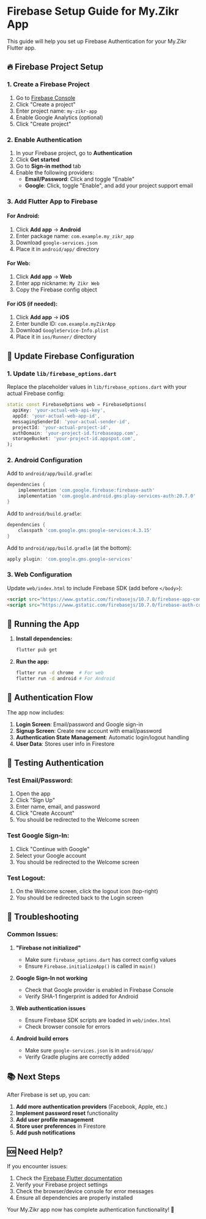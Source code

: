# Firebase Setup Guide for My.Zikr App

This guide will help you set up Firebase Authentication for your My.Zikr Flutter app.

## 🔥 Firebase Project Setup

### 1. Create a Firebase Project

1. Go to [Firebase Console](https://console.firebase.google.com/)
2. Click "Create a project"
3. Enter project name: `my-zikr-app`
4. Enable Google Analytics (optional)
5. Click "Create project"

### 2. Enable Authentication

1. In your Firebase project, go to **Authentication**
2. Click **Get started**
3. Go to **Sign-in method** tab
4. Enable the following providers:
   - **Email/Password**: Click and toggle "Enable"
   - **Google**: Click, toggle "Enable", and add your project support email

### 3. Add Flutter App to Firebase

#### For Android:
1. Click **Add app** → **Android**
2. Enter package name: `com.example.my_zikr_app`
3. Download `google-services.json`
4. Place it in `android/app/` directory

#### For Web:
1. Click **Add app** → **Web**
2. Enter app nickname: `My Zikr Web`
3. Copy the Firebase config object

#### For iOS (if needed):
1. Click **Add app** → **iOS**
2. Enter bundle ID: `com.example.myZikrApp`
3. Download `GoogleService-Info.plist`
4. Place it in `ios/Runner/` directory

## 📱 Update Firebase Configuration

### 1. Update `lib/firebase_options.dart`

Replace the placeholder values in `lib/firebase_options.dart` with your actual Firebase config:

```dart
static const FirebaseOptions web = FirebaseOptions(
  apiKey: 'your-actual-web-api-key',
  appId: 'your-actual-web-app-id',
  messagingSenderId: 'your-actual-sender-id',
  projectId: 'your-actual-project-id',
  authDomain: 'your-project-id.firebaseapp.com',
  storageBucket: 'your-project-id.appspot.com',
);
```

### 2. Android Configuration

Add to `android/app/build.gradle`:

```gradle
dependencies {
    implementation 'com.google.firebase:firebase-auth'
    implementation 'com.google.android.gms:play-services-auth:20.7.0'
}
```

Add to `android/build.gradle`:

```gradle
dependencies {
    classpath 'com.google.gms:google-services:4.3.15'
}
```

Add to `android/app/build.gradle` (at the bottom):

```gradle
apply plugin: 'com.google.gms.google-services'
```

### 3. Web Configuration

Update `web/index.html` to include Firebase SDK (add before `</body>`):

```html
<script src="https://www.gstatic.com/firebasejs/10.7.0/firebase-app-compat.js"></script>
<script src="https://www.gstatic.com/firebasejs/10.7.0/firebase-auth-compat.js"></script>
```

## 🚀 Running the App

1. **Install dependencies:**
   ```bash
   flutter pub get
   ```

2. **Run the app:**
   ```bash
   flutter run -d chrome  # For web
   flutter run -d android # For Android
   ```

## 🔐 Authentication Flow

The app now includes:

1. **Login Screen**: Email/password and Google sign-in
2. **Signup Screen**: Create new account with email/password
3. **Authentication State Management**: Automatic login/logout handling
4. **User Data**: Stores user info in Firestore

## 🧪 Testing Authentication

### Test Email/Password:
1. Open the app
2. Click "Sign Up" 
3. Enter name, email, and password
4. Click "Create Account"
5. You should be redirected to the Welcome screen

### Test Google Sign-In:
1. Click "Continue with Google"
2. Select your Google account
3. You should be redirected to the Welcome screen

### Test Logout:
1. On the Welcome screen, click the logout icon (top-right)
2. You should be redirected back to the Login screen

## 🔧 Troubleshooting

### Common Issues:

1. **"Firebase not initialized"**
   - Make sure `firebase_options.dart` has correct config values
   - Ensure `Firebase.initializeApp()` is called in `main()`

2. **Google Sign-In not working**
   - Check that Google provider is enabled in Firebase Console
   - Verify SHA-1 fingerprint is added for Android

3. **Web authentication issues**
   - Ensure Firebase SDK scripts are loaded in `web/index.html`
   - Check browser console for errors

4. **Android build errors**
   - Make sure `google-services.json` is in `android/app/`
   - Verify Gradle plugins are correctly added

## 📚 Next Steps

After Firebase is set up, you can:

1. **Add more authentication providers** (Facebook, Apple, etc.)
2. **Implement password reset** functionality
3. **Add user profile management**
4. **Store user preferences** in Firestore
5. **Add push notifications**

## 🆘 Need Help?

If you encounter issues:

1. Check the [Firebase Flutter documentation](https://firebase.flutter.dev/)
2. Verify your Firebase project settings
3. Check the browser/device console for error messages
4. Ensure all dependencies are properly installed

Your My.Zikr app now has complete authentication functionality! 🎉
